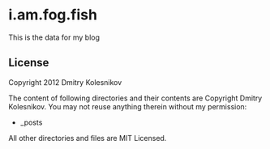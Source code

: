 # i.am.fog.fish 

This is the data for my blog

## License

Copyright 2012 Dmitry Kolesnikov

The content of following directories and their contents are Copyright Dmitry Kolesnikov. You may not reuse anything therein without my permission:

* _posts

All other directories and files are MIT Licensed.


